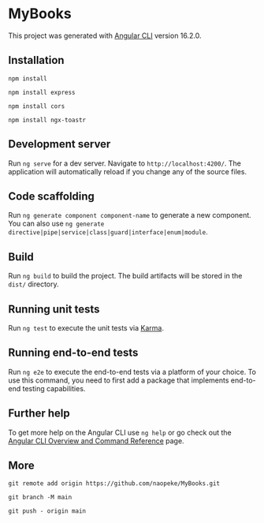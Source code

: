 # MyBooks

This project was generated with [Angular CLI](https://github.com/angular/angular-cli) version 16.2.0.


## Installation
```
npm install
```
```
npm install express
```
```
npm install cors
```
```
npm install ngx-toastr
```


## Development server

Run `ng serve` for a dev server. Navigate to `http://localhost:4200/`. The application will automatically reload if you change any of the source files.

## Code scaffolding

Run `ng generate component component-name` to generate a new component. You can also use `ng generate directive|pipe|service|class|guard|interface|enum|module`.

## Build

Run `ng build` to build the project. The build artifacts will be stored in the `dist/` directory.

## Running unit tests

Run `ng test` to execute the unit tests via [Karma](https://karma-runner.github.io).

## Running end-to-end tests

Run `ng e2e` to execute the end-to-end tests via a platform of your choice. To use this command, you need to first add a package that implements end-to-end testing capabilities.

## Further help

To get more help on the Angular CLI use `ng help` or go check out the [Angular CLI Overview and Command Reference](https://angular.io/cli) page.

## More
```
git remote add origin https://github.com/naopeke/MyBooks.git
```
```
git branch -M main
```
```
git push - origin main
```
